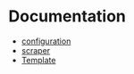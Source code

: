 # Documentation

- [configuration](./setting.MD)
- [scraper](./scraper.md)
- [Template](./template.md)